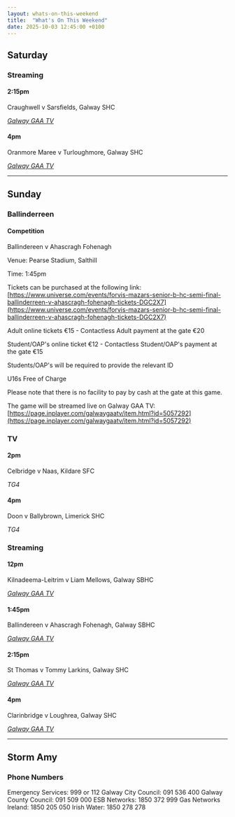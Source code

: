 ```yaml
---
layout: whats-on-this-weekend
title:  "What's On This Weekend"
date: 2025-10-03 12:45:00 +0100
---
```


## Saturday

### Streaming

#### 2:15pm

Craughwell v Sarsfields, Galway SHC

[*Galway GAA TV*](https://page.inplayer.com/galwaygaatv/item.html?id=5057295)

#### 4pm

Oranmore Maree v Turloughmore, Galway SHC

[*Galway GAA TV*](https://page.inplayer.com/galwaygaatv/item.html?id=5057294)

---

## Sunday

### Ballinderreen

#### Competition

Ballindereen v Ahascragh Fohenagh

Venue: Pearse Stadium, Salthill

Time: 1:45pm

Tickets can be purchased at the following link: [https://www.universe.com/events/forvis-mazars-senior-b-hc-semi-final-ballinderreen-v-ahascragh-fohenagh-tickets-DGC2X7](https://www.universe.com/events/forvis-mazars-senior-b-hc-semi-final-ballinderreen-v-ahascragh-fohenagh-tickets-DGC2X7)

Adult online tickets €15 - Contactless Adult payment at the gate €20

Student/OAP's online ticket €12 - Contactless Student/OAP's payment at the gate €15

Students/OAP's will be required to provide the relevant ID

U16s Free of Charge 

Please note that there is no facility to pay by cash at the gate at this game.

The game will be streamed live on Galway GAA TV: [https://page.inplayer.com/galwaygaatv/item.html?id=5057292](https://page.inplayer.com/galwaygaatv/item.html?id=5057292)

### TV

#### 2pm

Celbridge v Naas, Kildare SFC

*TG4*

#### 4pm

Doon v Ballybrown, Limerick SHC

*TG4*

### Streaming

#### 12pm

Kilnadeema-Leitrim v Liam Mellows, Galway SBHC

[*Galway GAA TV*](https://page.inplayer.com/galwaygaatv/item.html?id=5057293)

#### 1:45pm

Ballindereen v Ahascragh Fohenagh, Galway SBHC

[*Galway GAA TV*](https://page.inplayer.com/galwaygaatv/item.html?id=5057292)

#### 2:15pm

St Thomas v Tommy Larkins, Galway SHC

[*Galway GAA TV*](https://page.inplayer.com/galwaygaatv/item.html?id=5057291)

#### 4pm

Clarinbridge v Loughrea, Galway SHC

[*Galway GAA TV*](https://page.inplayer.com/galwaygaatv/item.html?id=5057290)

---

## Storm Amy

### Phone Numbers

Emergency Services: 999 or 112
Galway City Council: 091 536 400
Galway County Council: 091 509 000
ESB Networks: 1850 372 999
Gas Networks Ireland: 1850 205 050
Irish Water: 1850 278 278